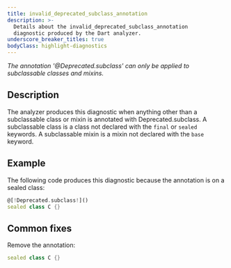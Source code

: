 ```yaml
---
title: invalid_deprecated_subclass_annotation
description: >-
  Details about the invalid_deprecated_subclass_annotation
  diagnostic produced by the Dart analyzer.
underscore_breaker_titles: true
bodyClass: highlight-diagnostics
---
```


_The annotation '@Deprecated.subclass' can only be applied to subclassable classes and mixins._

## Description

The analyzer produces this diagnostic when anything other than a
subclassable class or mixin is annotated with
Deprecated.subclass. A subclassable
class is a class not declared with the `final` or `sealed` keywords. A
subclassable mixin is a mixin not declared with the `base` keyword.

## Example

The following code produces this diagnostic because the annotation is on a
sealed class:

```dart
@[!Deprecated.subclass!]()
sealed class C {}
```

## Common fixes

Remove the annotation:

```dart
sealed class C {}
```
